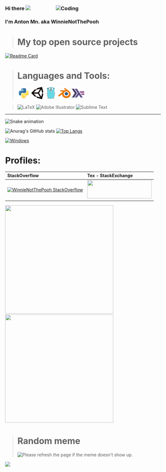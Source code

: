 ### Hi there <img src="https://raw.githubusercontent.com/MartinHeinz/MartinHeinz/master/wave.gif" width="30px"><img align="right" alt="Coding" width="340" src="https://media.giphy.com/media/ZVik7pBtu9dNS/giphy.gif">
<!--https://media.giphy.com/media/zOvBKUUEERdNm/giphy.gif-->
### I'm Anton Mn. aka WinnieNotThePooh

<!--
**AnMnv/AnMnv** is a ✨ _special_ ✨ repository because its `README.md` (this file) appears on your GitHub profile.

Here are some ideas to get you started:


 🔭 I’m currently working on something
- 🌱 I’m currently learning ...
- 👯 I’m looking to collaborate on ...
- 🤔 I’m looking for help with ...
- 💬 Ask me about ...
- 📫 How to reach me: ...
- 😄 Pronouns: ...
- ⚡ Fun fact: ...
-->




 


<!--<h1 >  </h1>-->

> <h1 align="left">My top open source projects </h3>
[![Readme Card](https://github-readme-stats.vercel.app/api/pin/?username=Anmnv&repo=eBook&theme=dracula)](https://github.com/Anmnv/eBook)

 
> <h1 align="left">Languages and Tools:</h3>
> <p align="left"> <img src="https://github.com/devicons/devicon/blob/master/icons/python/python-original.svg" alt="c" width="40" height="40"/>   <img src="https://github.com/devicons/devicon/blob/master/icons/unity/unity-original.svg" alt="c" width="40" height="40"/>   <img src="https://github.com/devicons/devicon/blob/master/icons/go/go-original.svg" alt="c" width="40" height="40"/> <img src="https://github.com/devicons/devicon/blob/master/icons/blender/blender-original.svg" alt="c" width="40" height="40"/> <img src="https://github.com/devicons/devicon/blob/master/icons/haskell/haskell-original.svg" alt="c" width="40" height="40"/> 
 
 

 > ![LaTeX](https://img.shields.io/badge/latex-%23008080.svg?style=for-the-badge&logo=latex&logoColor=white) ![Adobe Illustrator](https://img.shields.io/badge/adobeillustrator-%23FF9A00.svg?style=for-the-badge&logo=adobeillustrator&logoColor=white) ![Sublime Text](https://img.shields.io/badge/sublime_text-%23575757.svg?style=for-the-badge&logo=sublime-text&logoColor=important)
 </p> 
 
 ***
 
 ![Snake animation](https://github.com/thepiyushmalhotra/thepiyushmalhotra/blob/output/github-contribution-grid-snake.svg)
 

![Anurag's GitHub stats](https://github-readme-stats.vercel.app/api?username=Anmnv&show_icons=true&theme=dracula)
[![Top Langs](https://github-readme-stats.vercel.app/api/top-langs/?username=Anmnv&layout=compact&theme=dracula)](https://github.com/Anmnv/github-readme-stats)


 [![Windows](https://svgshare.com/i/ZhY.svg)](https://svgshare.com/i/ZhY.svg)
 
 <h1 align="left">Profiles:</h3>
 
|StackOverflow |Tex - StackExchange | 
|:--- |:---- | 
|[![WinnieNotThePooh StackOverflow](https://github-readme-stackoverflow.vercel.app/?userID=16992726)](https://stackoverflow.com/users/16992726/winnienotthepooh)| <a href="https://tex.stackexchange.com/users/217087/winnienotthepooh"><img src="https://tex.stackexchange.com/users/flair/217087.png" width="208" height="60" ></a>| 
 
 <img src="https://wakatime.com/share/@WinnieNotThePooh/c54176bc-c80e-4bd2-a01f-d85297cfcadd.svg" width="350" height="350"/><img src="https://wakatime.com/share/@WinnieNotThePooh/a9930f63-85f7-48bf-ae19-e5a4fec68229.svg" width="350" height="350"/> 
 
 
 
 
 
 > <h1 align="left">Random meme </h3>
 > <img src='https://random-memer.herokuapp.com/' title="Meme" alt="Please refresh the page if the meme doesn't show up.">
 
 
 
 
 
 
 
 
 
 
 
 
 

 

![](https://komarev.com/ghpvc/?username=Anmnv&color=green)
